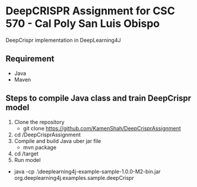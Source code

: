 # DeepCRISPR Assignment for CSC 570 - Cal Poly San Luis Obispo
DeepCrispr implementation in DeepLearning4J


## Requirement
* Java
* Maven

## Steps to compile Java class and train DeepCrispr model

1. Clone the repository
   * git clone https://github.com/KamenShah/DeepCrisprAssignment
3. cd /DeepCrisprAssignment
4. Compile and build Java uber jar file
   * mvn package
6. cd /target
7. Run model
  * java -cp .\deeplearning4j-example-sample-1.0.0-M2-bin.jar org.deeplearning4j.examples.sample.deepCrispr
